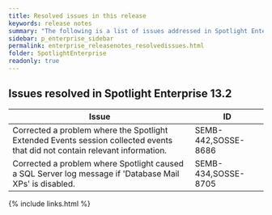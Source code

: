 ```yaml
---
title: Resolved issues in this release
keywords: release notes
summary: "The following is a list of issues addressed in Spotlight Enterprise 13.2"
sidebar: p_enterprise_sidebar
permalink: enterprise_releasenotes_resolvedissues.html
folder: SpotlightEnterprise
readonly: true
---
```




## Issues resolved in Spotlight Enterprise 13.2

Issue | ID
------|---
Corrected a problem where the Spotlight Extended Events session collected events that did not contain relevant information. | SEMB-442,SOSSE-8686
Corrected a problem where Spotlight caused a SQL Server log message if 'Database Mail XPs' is disabled. | SEMB-434,SOSSE-8705


{% include links.html %}
